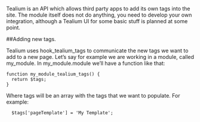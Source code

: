Tealium is an API which allows third party apps to add its own tags into the site.
The module itself does not do anything, you need to develop your own integration,
although a Tealium UI for some basic stuff is planned at some point.

##Adding new tags.

Tealium uses hook_tealium_tags to communicate the new tags we want to add to a
new page. Let’s say for example we are working in a module, called my_module.
In my_module.module we’ll have a function like that:

```
function my_module_tealium_tags() {
  return $tags;
}
```

Where tags will be an array with the tags that we want to populate.
For example:

```
  $tags['pageTemplate'] = 'My Template';
```